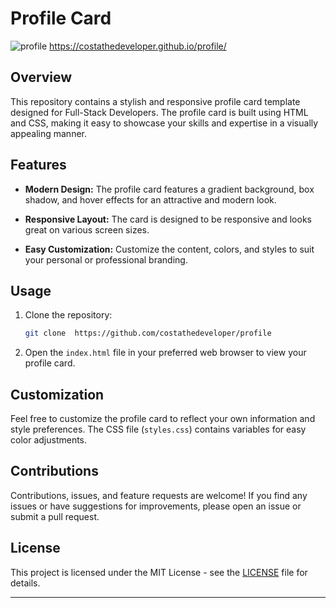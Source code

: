 # Profile Card 

![profile](https://github.com/costathedeveloper/profile/assets/95866232/4764cb07-fed0-4ddb-8397-624220a31026)
 https://costathedeveloper.github.io/profile/

## Overview

This repository contains a stylish and responsive profile card template designed for Full-Stack Developers. The profile card is built using HTML and CSS, making it easy to showcase your skills and expertise in a visually appealing manner.

## Features

- **Modern Design:** The profile card features a gradient background, box shadow, and hover effects for an attractive and modern look.

- **Responsive Layout:** The card is designed to be responsive and looks great on various screen sizes.

- **Easy Customization:** Customize the content, colors, and styles to suit your personal or professional branding.

## Usage

1. Clone the repository:

   ```bash
   git clone  https://github.com/costathedeveloper/profile
   ```

2. Open the `index.html` file in your preferred web browser to view your profile card.

## Customization

Feel free to customize the profile card to reflect your own information and style preferences. The CSS file (`styles.css`) contains variables for easy color adjustments.

## Contributions

Contributions, issues, and feature requests are welcome! If you find any issues or have suggestions for improvements, please open an issue or submit a pull request.

## License

This project is licensed under the MIT License - see the [LICENSE](LICENSE) file for details.

---
